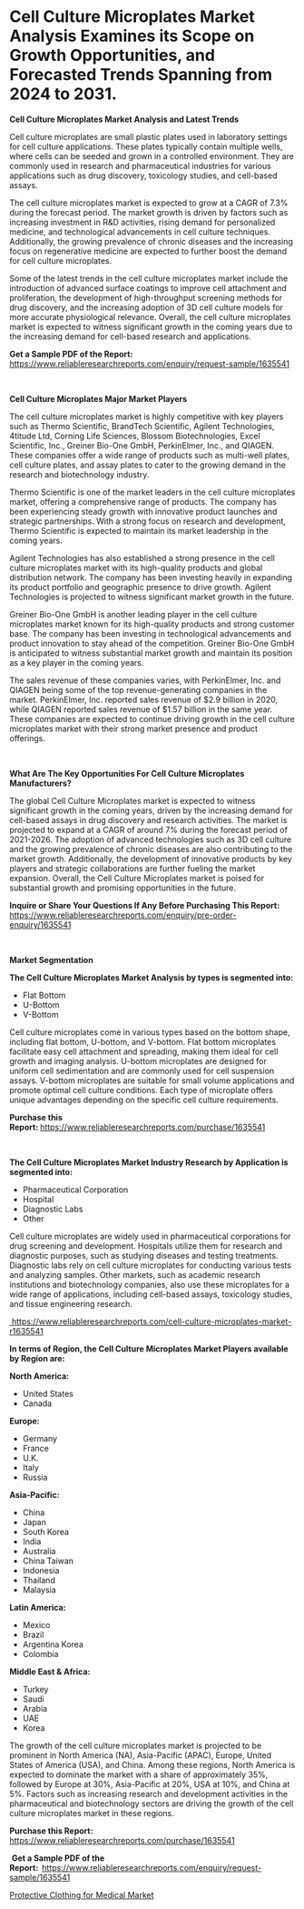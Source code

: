 <p><h1>Cell Culture Microplates Market Analysis Examines its Scope on Growth Opportunities, and Forecasted Trends Spanning from 2024 to 2031.</h1></p><p><strong>Cell Culture Microplates Market Analysis and Latest Trends</strong></p>
<p><p>Cell culture microplates are small plastic plates used in laboratory settings for cell culture applications. These plates typically contain multiple wells, where cells can be seeded and grown in a controlled environment. They are commonly used in research and pharmaceutical industries for various applications such as drug discovery, toxicology studies, and cell-based assays.</p><p>The cell culture microplates market is expected to grow at a CAGR of 7.3% during the forecast period. The market growth is driven by factors such as increasing investment in R&D activities, rising demand for personalized medicine, and technological advancements in cell culture techniques. Additionally, the growing prevalence of chronic diseases and the increasing focus on regenerative medicine are expected to further boost the demand for cell culture microplates.</p><p>Some of the latest trends in the cell culture microplates market include the introduction of advanced surface coatings to improve cell attachment and proliferation, the development of high-throughput screening methods for drug discovery, and the increasing adoption of 3D cell culture models for more accurate physiological relevance. Overall, the cell culture microplates market is expected to witness significant growth in the coming years due to the increasing demand for cell-based research and applications.</p></p>
<p><strong>Get a Sample PDF of the Report:&nbsp;</strong> <a href="https://www.reliableresearchreports.com/enquiry/request-sample/1635541">https://www.reliableresearchreports.com/enquiry/request-sample/1635541</a></p>
<p>&nbsp;</p>
<p><strong>Cell Culture Microplates Major Market Players</strong></p>
<p><p>The cell culture microplates market is highly competitive with key players such as Thermo Scientific, BrandTech Scientific, Agilent Technologies, 4titude Ltd, Corning Life Sciences, Blossom Biotechnologies, Excel Scientific, Inc., Greiner Bio-One GmbH, PerkinElmer, Inc., and QIAGEN. These companies offer a wide range of products such as multi-well plates, cell culture plates, and assay plates to cater to the growing demand in the research and biotechnology industry.</p><p>Thermo Scientific is one of the market leaders in the cell culture microplates market, offering a comprehensive range of products. The company has been experiencing steady growth with innovative product launches and strategic partnerships. With a strong focus on research and development, Thermo Scientific is expected to maintain its market leadership in the coming years.</p><p>Agilent Technologies has also established a strong presence in the cell culture microplates market with its high-quality products and global distribution network. The company has been investing heavily in expanding its product portfolio and geographic presence to drive growth. Agilent Technologies is projected to witness significant market growth in the future.</p><p>Greiner Bio-One GmbH is another leading player in the cell culture microplates market known for its high-quality products and strong customer base. The company has been investing in technological advancements and product innovation to stay ahead of the competition. Greiner Bio-One GmbH is anticipated to witness substantial market growth and maintain its position as a key player in the coming years.</p><p>The sales revenue of these companies varies, with PerkinElmer, Inc. and QIAGEN being some of the top revenue-generating companies in the market. PerkinElmer, Inc. reported sales revenue of $2.9 billion in 2020, while QIAGEN reported sales revenue of $1.57 billion in the same year. These companies are expected to continue driving growth in the cell culture microplates market with their strong market presence and product offerings.</p></p>
<p>&nbsp;</p>
<p><strong>What Are The Key Opportunities For Cell Culture Microplates Manufacturers?</strong></p>
<p><p>The global Cell Culture Microplates market is expected to witness significant growth in the coming years, driven by the increasing demand for cell-based assays in drug discovery and research activities. The market is projected to expand at a CAGR of around 7% during the forecast period of 2021-2026. The adoption of advanced technologies such as 3D cell culture and the growing prevalence of chronic diseases are also contributing to the market growth. Additionally, the development of innovative products by key players and strategic collaborations are further fueling the market expansion. Overall, the Cell Culture Microplates market is poised for substantial growth and promising opportunities in the future.</p></p>
<p><strong>Inquire or Share Your Questions If Any Before Purchasing This Report:</strong> <a href="https://www.reliableresearchreports.com/enquiry/pre-order-enquiry/1635541">https://www.reliableresearchreports.com/enquiry/pre-order-enquiry/1635541</a></p>
<p>&nbsp;</p>
<p><strong>Market Segmentation</strong></p>
<p><strong>The Cell Culture Microplates Market Analysis by types is segmented into:</strong></p>
<p><ul><li>Flat Bottom</li><li>U-Bottom</li><li>V-Bottom</li></ul></p>
<p><p>Cell culture microplates come in various types based on the bottom shape, including flat bottom, U-bottom, and V-bottom. Flat bottom microplates facilitate easy cell attachment and spreading, making them ideal for cell growth and imaging analysis. U-bottom microplates are designed for uniform cell sedimentation and are commonly used for cell suspension assays. V-bottom microplates are suitable for small volume applications and promote optimal cell culture conditions. Each type of microplate offers unique advantages depending on the specific cell culture requirements.</p></p>
<p><strong>Purchase this Report:&nbsp;</strong><a href="https://www.reliableresearchreports.com/purchase/1635541">https://www.reliableresearchreports.com/purchase/1635541</a></p>
<p>&nbsp;</p>
<p><strong>The Cell Culture Microplates Market Industry Research by Application is segmented into:</strong></p>
<p><ul><li>Pharmaceutical Corporation</li><li>Hospital</li><li>Diagnostic Labs</li><li>Other</li></ul></p>
<p><p>Cell culture microplates are widely used in pharmaceutical corporations for drug screening and development. Hospitals utilize them for research and diagnostic purposes, such as studying diseases and testing treatments. Diagnostic labs rely on cell culture microplates for conducting various tests and analyzing samples. Other markets, such as academic research institutions and biotechnology companies, also use these microplates for a wide range of applications, including cell-based assays, toxicology studies, and tissue engineering research.</p></p>
<p><a href="https://www.reliableresearchreports.com/cell-culture-microplates-market-r1635541">&nbsp;https://www.reliableresearchreports.com/cell-culture-microplates-market-r1635541</a></p>
<p><strong>In terms of Region, the Cell Culture Microplates Market Players available by Region are:</strong></p>
<p>
    <p> <strong> North America: </strong>
        <ul>
            <li>United States</li>
            <li>Canada</li>
        </ul>
        </p> 
    <p> <strong> Europe: </strong>
        <ul>
            <li>Germany</li>
            <li>France</li>
            <li>U.K.</li>
            <li>Italy</li>
            <li>Russia</li>
        </ul>
        </p> 
    <p> <strong> Asia-Pacific: </strong>
        <ul>
            <li>China</li>
            <li>Japan</li>
            <li>South Korea</li>
            <li>India</li>
            <li>Australia</li>
            <li>China Taiwan</li>
            <li>Indonesia</li>
            <li>Thailand</li>
            <li>Malaysia</li>
        </ul>
        </p> 
    <p> <strong> Latin America: </strong>
        <ul>
            <li>Mexico</li>
            <li>Brazil</li>
            <li>Argentina Korea</li>
            <li>Colombia</li>
        </ul>
        </p> 
    <p> <strong> Middle East & Africa: </strong>
        <ul>
            <li>Turkey</li>
            <li>Saudi</li>
            <li>Arabia</li>
            <li>UAE</li>
            <li>Korea</li>
        </ul>
    </p>
    </p>
<p><p>The growth of the cell culture microplates market is projected to be prominent in North America (NA), Asia-Pacific (APAC), Europe, United States of America (USA), and China. Among these regions, North America is expected to dominate the market with a share of approximately 35%, followed by Europe at 30%, Asia-Pacific at 20%, USA at 10%, and China at 5%. Factors such as increasing research and development activities in the pharmaceutical and biotechnology sectors are driving the growth of the cell culture microplates market in these regions.</p></p>
<p><strong>Purchase this Report: </strong><a href="https://www.reliableresearchreports.com/purchase/1635541">https://www.reliableresearchreports.com/purchase/1635541</a></p>
<p>&nbsp;<strong>Get a Sample PDF of the Report:&nbsp;&nbsp;</strong><a href="https://www.reliableresearchreports.com/enquiry/request-sample/1635541">https://www.reliableresearchreports.com/enquiry/request-sample/1635541</a></p>
<p><strong></strong></p>
<p><p><a href="https://github.com/vimar16th/Market-Research-Report-List-4/blob/main/protective-clothing-for-medical-market.md">Protective Clothing for Medical Market</a></p></p>